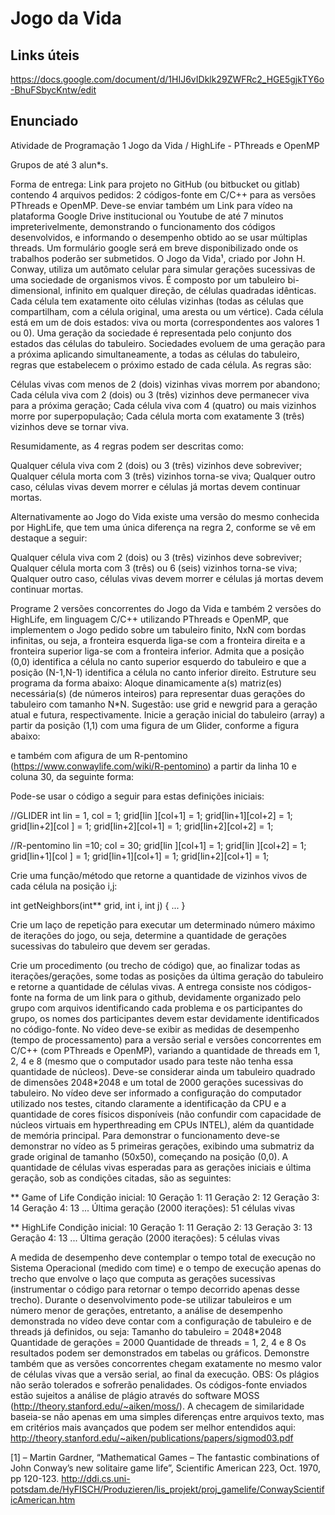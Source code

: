 # Jogo da Vida
## Links úteis
https://docs.google.com/document/d/1HIJ6vIDklk29ZWFRc2_HGE5gjkTY6o-BhuFSbycKntw/edit
## Enunciado
Atividade de Programação 1
Jogo da Vida / HighLife - PThreads e OpenMP

Grupos de até 3 alun*s.
 
Forma de entrega: Link para projeto no GitHub (ou bitbucket ou gitlab) contendo 4 arquivos pedidos: 2 códigos-fonte em C/C++ para as versões PThreads e OpenMP.
Deve-se enviar também um Link para vídeo na plataforma Google Drive institucional ou Youtube de até 7 minutos impreterivelmente, demonstrando o funcionamento dos códigos desenvolvidos, e informando o desempenho obtido ao se usar múltiplas threads.
Um formulário google será em breve disponibilizado onde os trabalhos poderão ser submetidos.
O Jogo da Vida¹, criado por John H. Conway, utiliza um autômato celular para simular gerações sucessivas de uma sociedade de organismos vivos. É composto por um tabuleiro bi-dimensional, infinito em qualquer direção, de células quadradas idênticas. Cada célula tem exatamente oito células vizinhas (todas as células que compartilham, com a célula original, uma aresta ou um vértice). Cada célula está em um de dois estados: viva ou morta (correspondentes aos valores 1 ou 0). Uma geração da sociedade é representada pelo conjunto dos estados das células do tabuleiro. Sociedades evoluem de uma geração para a próxima aplicando simultaneamente, a todas as células do tabuleiro, regras que estabelecem o próximo estado de cada célula. As regras são:
 
Células vivas com menos de 2 (dois) vizinhas vivas morrem por abandono;
Cada célula viva com 2 (dois) ou 3 (três) vizinhos deve permanecer viva para a próxima geração;
Cada célula viva com 4 (quatro) ou mais vizinhos morre por superpopulação;
Cada célula morta com exatamente 3 (três) vizinhos deve se tornar viva.
 
Resumidamente, as 4 regras podem ser descritas como:
 
Qualquer célula viva com 2 (dois) ou 3 (três) vizinhos deve sobreviver;
Qualquer célula morta com 3 (três) vizinhos torna-se viva;
Qualquer outro caso, células vivas devem morrer e células já mortas devem continuar mortas.
 
Alternativamente ao Jogo do Vida existe uma versão do mesmo conhecida por HighLife, que tem uma única diferença na regra 2, conforme se vê em destaque a seguir:
 
Qualquer célula viva com 2 (dois) ou 3 (três) vizinhos deve sobreviver;
Qualquer célula morta com 3 (três) ou 6 (seis) vizinhos torna-se viva;
Qualquer outro caso, células vivas devem morrer e células já mortas devem continuar mortas.
 
Programe 2 versões concorrentes do Jogo da Vida e também 2 versões do HighLife, em linguagem C/C++ utilizando PThreads e OpenMP, que implementem o Jogo pedido sobre um tabuleiro finito, NxN com bordas infinitas, ou seja, a fronteira esquerda liga-se com a fronteira direita e a fronteira superior liga-se com a fronteira inferior.
Admita que a posição (0,0) identifica a célula no canto superior esquerdo do tabuleiro e que a posição (N-1,N-1) identifica a célula no canto inferior direito.
Estruture seu programa da forma abaixo:
Aloque dinamicamente a(s) matriz(es) necessária(s) (de números inteiros) para representar duas gerações do tabuleiro com tamanho N*N. Sugestão: use grid e newgrid para a geração atual e futura, respectivamente.
Inicie a geração inicial do tabuleiro (array) a partir da posição (1,1) com uma figura de um Glider, conforme a figura abaixo:


e também com afigura de um R-pentomino (https://www.conwaylife.com/wiki/R-pentomino) a partir da linha 10 e coluna 30, da seguinte forma:


Pode-se usar o código a seguir para estas definições iniciais:

//GLIDER
int lin = 1, col = 1;
grid[lin  ][col+1] = 1;
grid[lin+1][col+2] = 1;
grid[lin+2][col  ] = 1;
grid[lin+2][col+1] = 1;
grid[lin+2][col+2] = 1;
 
//R-pentomino
lin =10; col = 30;
grid[lin  ][col+1] = 1;
grid[lin  ][col+2] = 1;
grid[lin+1][col  ] = 1;
grid[lin+1][col+1] = 1;
grid[lin+2][col+1] = 1;
 
Crie uma função/método que retorne a quantidade de vizinhos vivos de cada célula na posição i,j:

int getNeighbors(int** grid, int i, int j) { ... }


Crie um laço de repetição para executar um determinado número máximo de iterações do jogo, ou seja, determine a quantidade de gerações sucessivas do tabuleiro que devem ser geradas. 


Crie um procedimento (ou trecho de código) que, ao finalizar todas as iterações/gerações, some todas as posições da última geração do tabuleiro e retorne a quantidade de células vivas.
A entrega consiste nos códigos-fonte na forma de um link para o github, devidamente organizado pelo grupo com arquivos identificando cada problema e os participantes do grupo, os nomes dos participantes devem estar devidamente identificados no código-fonte.
No vídeo deve-se exibir as medidas de desempenho (tempo de processamento) para a versão serial e versões concorrentes em C/C++ (com PThreads e OpenMP), variando a quantidade de threads em 1, 2, 4 e 8 (mesmo que o computador usado para teste não tenha essa quantidade de núcleos). Deve-se considerar ainda um tabuleiro quadrado de dimensões 2048*2048 e um total de 2000 gerações sucessivas do tabuleiro. No vídeo deve ser informado a configuração do computador utilizado nos testes, citando claramente a identificação da CPU e a quantidade de cores físicos disponíveis (não confundir com capacidade de núcleos virtuais em hyperthreading em CPUs INTEL), além da quantidade de memória principal.
Para demonstrar o funcionamento deve-se demonstrar no vídeo as 5 primeiras gerações, exibindo uma submatriz da grade original de tamanho (50x50), começando na posição (0,0).
A quantidade de células vivas esperadas para as gerações iniciais e última geração, sob as condições citadas, são as seguintes:
 
** Game of Life
Condição inicial: 10
Geração 1: 11
Geração 2: 12
Geração 3: 14
Geração 4: 13
...
Última geração (2000 iterações): 51 células vivas
 
** HighLife
Condição inicial: 10
Geração 1: 11
Geração 2: 13
Geração 3: 13
Geração 4: 13
...
Última geração (2000 iterações): 5 células vivas
 
A medida de desempenho deve contemplar o tempo total de execução no Sistema Operacional (medido com time) e o tempo de execução apenas do trecho que envolve o laço que computa as gerações sucessivas (instrumentar o código para retornar o tempo decorrido apenas desse trecho).
Durante o desenvolvimento pode-se utilizar tabuleiros e um número menor de gerações, entretanto, a análise de desempenho demonstrada no vídeo deve contar com a configuração de tabuleiro e de threads já definidos, ou seja:
Tamanho do tabuleiro = 2048*2048
Quantidade de gerações = 2000
Quantidade de threads = 1, 2, 4 e 8
Os resultados podem ser demonstrados em tabelas ou gráficos.
Demonstre também que as versões concorrentes chegam exatamente no mesmo valor de células vivas que a versão serial, ao final da execução.
OBS: Os plágios não serão tolerados e sofrerão penalidades. Os códigos-fonte enviados estão sujeitos a análise de plágio através do software MOSS (http://theory.stanford.edu/~aiken/moss/). A checagem de similaridade baseia-se não apenas em uma simples diferenças entre arquivos texto, mas em critérios mais avançados que podem ser melhor entendidos aqui:
http://theory.stanford.edu/~aiken/publications/papers/sigmod03.pdf
 
[1] – Martin Gardner, “Mathematical Games – The fantastic combinations of John Conway’s new solitaire game life”, Scientific American 223, Oct. 1970, pp 120-123.
http://ddi.cs.uni-potsdam.de/HyFISCH/Produzieren/lis_projekt/proj_gamelife/ConwayScientificAmerican.htm

